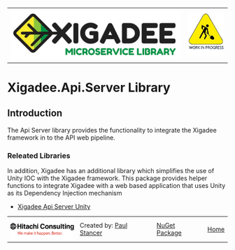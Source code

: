 <table>
<tr>
<td width="80%"><a href="../../README.md"><img src="../../docs/X2a.png" alt="Xigadee"></a></td>
<td width = "*" align="right"><img src="../../docs/smallWIP.jpg" alt="Sorry, I'm still working here" height="100"></td>
</tr>
</table>

# Xigadee.Api.Server Library

## Introduction

The Api Server library provides the functionality to integrate the Xigadee framework in to the API web pipeline.

### Releated Libraries
In addition, Xigadee has an additional library which simplifies the use of Unity IOC with the Xigadee framework.
This package provides helper functions to integrate Xigadee with a web based application that uses Unity as its Dependency Injection mechanism
* [Xigadee Api Server Unity](../../Xigadee.Api.Server.Unity/_docs/Introduction.md) 



<table>
<tr> 
<td><a href="http://www.hitachiconsulting.com"><img src="../../docs/hitachi.png" alt="Hitachi Consulting" height="50"/></a></td> 
  <td>Created by: <a href="http://github.com/paulstancer">Paul Stancer</a></td>
  <td><a href="https://www.nuget.org/packages/Xigadee.Api.Server">NuGet Package</a></td>
  <td><a href="../../README.md">Home</a></td>
</tr>
</table>

